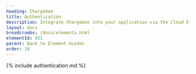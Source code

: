 ```yaml
---
heading: Chargebee
title: Authentication
description: Integrate Chargebee into your application via the Cloud Elements APIs.
layout: docs
breadcrumbs: /docs/elements.html
elementId: 451
parent: Back to Element Guides
order: 10
---
```


{% include authentication.md %}
